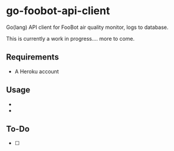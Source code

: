 # go-foobot-api-client
Go(lang) API client for FooBot air quality monitor, logs to database. 

This is currently a work in progress.... more to come.

## Requirements

- A Heroku account

## Usage

- 
-


## To-Do

 - [ ] 